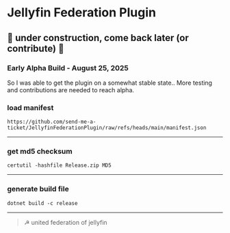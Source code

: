 # Jellyfin Federation Plugin

## 🚧 under construction, come back later (or contribute) 🚧

### Early Alpha Build - August 25, 2025

So I was able to get the plugin on a somewhat stable state..
More testing and contributions are needed to reach alpha.


### load manifest

`https://github.com/send-me-a-ticket/JellyfinFederationPlugin/raw/refs/heads/main/manifest.json`

---

### get md5 checksum
`certutil -hashfile Release.zip MD5`

---

### generate build file
`dotnet build -c release`

---

> ☭ united federation of jellyfin


